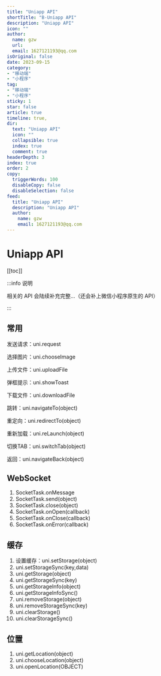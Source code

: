 ```yaml
---
title: "Uniapp API"
shortTitle: "B-Uniapp API"
description: "Uniapp API"
icon: ""
author: 
  name: gzw
  url: 
  email: 1627121193@qq.com
isOriginal: false
date: 2023-09-15
category: 
- "移动端"
- "小程序"
tag:
- "移动端"
- "小程序"
sticky: 1
star: false
article: true
timeline: true,
dir:
  text: "Uniapp API"
  icon: ""
  collapsible: true
  index: true
  comment: true
headerDepth: 3
index: true
order: 2
copy:
  triggerWords: 100
  disableCopy: false
  disableSelection: false
feed:
  title: "Uniapp API"
  description: "Uniapp API"
  author:
    name: gzw
    email: 1627121193@qq.com
---
```






# Uniapp API



[[toc]]



:::info 说明

相关的 API 会陆续补充完整…（还会补上微信小程序原生的 API）

:::



## 常用

发送请求：uni.request

选择图片：uni.chooseImage

上传文件：uni.uploadFile

弹框提示：uni.showToast

下载文件：uni.downloadFile

跳转：uni.navigateTo(object)

重定向：uni.redirectTo(object)

重新加载：uni.reLaunch(object)

切换TAB：uni.switchTab(object)

返回：uni.navigateBack(object)





## WebSocket

1. SocketTask.onMessage
2. SocketTask.send(object)
3. SocketTask.close(object)
4. SocketTask.onOpen(callback)
5. SocketTask.onClose(callback)
6. SocketTask.onError(callback)





## 缓存

1. 设置缓存：uni.setStorage(object)
2. uni.setStorageSync(key,data)
3. uni.getStorage(object)
4. uni.getStorageSync(key)
5. uni.getStorageInfo(object)
6. uni.getStorageInfoSync()
7. uni.removeStorage(object)
8. uni.removeStorageSync(key)
9. uni.clearStorage()
10. uni.clearStorageSync()





## 位置

1. uni.getLocation(object)
2. uni.chooseLocation(object)
3. uni.openLocation(OBJECT)

